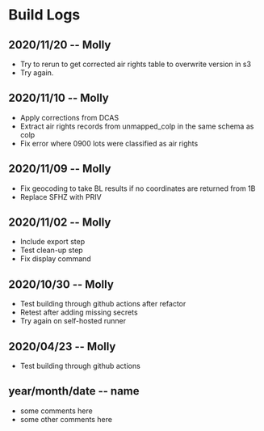 # Build Logs

## 2020/11/20 -- Molly
+ Try to rerun to get corrected air rights table to overwrite version in s3
+ Try again. 

## 2020/11/10 -- Molly
+ Apply corrections from DCAS
+ Extract air rights records from unmapped_colp in the same schema as colp
+ Fix error where 0900 lots were classified as air rights

## 2020/11/09 -- Molly
+ Fix geocoding to take BL results if no coordinates are returned from 1B
+ Replace SFHZ with PRIV

## 2020/11/02 -- Molly
+ Include export step
+ Test clean-up step
+ Fix display command

## 2020/10/30 -- Molly
+ Test building through github actions after refactor
+ Retest after adding missing secrets
+ Try again on self-hosted runner

## 2020/04/23 -- Molly
+ Test building through github actions

## year/month/date -- name
+ some comments here
+ some other comments here

